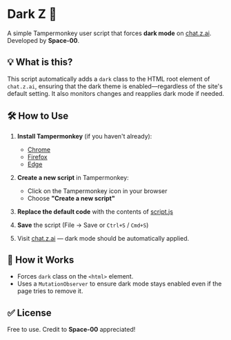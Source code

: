 # Dark Z 🌙 

A simple Tampermonkey user script that forces **dark mode** on [chat.z.ai](https://chat.z.ai).
Developed by **Space-00**.

## 💡 What is this?

This script automatically adds a `dark` class to the HTML root element of `chat.z.ai`, ensuring that the dark theme is enabled—regardless of the site's default setting. It also monitors changes and reapplies dark mode if needed.

## 🛠️ How to Use

1. **Install Tampermonkey** (if you haven't already):

   * [Chrome](https://tampermonkey.net/?ext=dhdg&browser=chrome)
   * [Firefox](https://tampermonkey.net/?ext=dhdg&browser=firefox)
   * [Edge](https://tampermonkey.net/?ext=dhdg&browser=edge)

2. **Create a new script** in Tampermonkey:

   * Click on the Tampermonkey icon in your browser
   * Choose **"Create a new script"**

3. **Replace the default code** with the contents of [script.js](https://github.com/Space-00/Dark-Z/blob/main/script.js)

4. **Save** the script (File → Save or `Ctrl+S` / `Cmd+S`)

5. Visit [chat.z.ai](https://chat.z.ai) — dark mode should be automatically applied.




## 🧠 How it Works

* Forces `dark` class on the `<html>` element.
* Uses a `MutationObserver` to ensure dark mode stays enabled even if the page tries to remove it.

## ✅ License

Free to use. Credit to **Space-00** appreciated!
 
